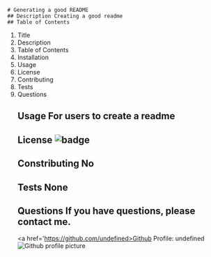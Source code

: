 
    # Generating a good README 
    ## Description Creating a good readme 
    ## Table of Contents 
1. Title 
2. Description 
3. Table of Contents 
4. Installation 
5. Usage 
6. License 
7. Contributing 
8. Tests 
9. Questions
    ## Usage For users to create a readme
    ## License <img src='https://img.shields.io/badge/License-ISC-blue' alt='badge'>
    ## Constributing No
    ## Tests None
    ## Questions If you have questions, please contact me.    
    <a href='https://github.com/undefined>Github Profile: undefined</a>
        <img src='https://avatars3.githubusercontent.com/u/11791361?v=4' alt='Github profile picture'>